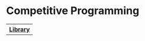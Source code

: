 <html>
<body>
  <h1> Competitive Programming </h1>

<table>
  <tr>
    <th> <a href="#"> Library </a> </th>
  </tr>
</table>

</body>
</html>
